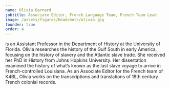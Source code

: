```yaml
---
name: Olivia Barnard
jobtitle: Associate Editor, French Language Team, French Team Lead
image: /assets/figures/headshots/olivia.jpg
founder: true
order: 4
---
```

is an Assistant Professor in the Department of History at the University of Florida. Olivia researches the history of the Gulf South in early America, focusing on the history of slavery and the Atlantic slave trade. She received her PhD in History from Johns Hopkins University. Her dissertation examined the history of what’s known as the last slave voyage to arrive in French-controlled Louisiana. As an Associate Editor for the French team of K4BL, Olivia works on the transcriptions and translations of 18th century French colonial records. 